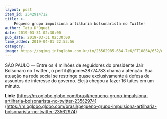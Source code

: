 ```yaml
---
layout: post
item_id: 2542914712
title: >-
    Pequeno grupo impulsiona artilharia bolsonarista no Twitter
author: Tatu D'Oquei
date: 2019-03-31 02:30:00
pub_date: 2019-03-31 02:30:00
time_added: 2019-04-01 22:53:56
category: 
image: https://ogimg.infoglobo.com.br/in/23562985-634-7e6/FT1086A/652/gomes.jpg
---
```


SÃO PAULO — Entre os 4 milhões de seguidores do presidente Jair Bolsonaro no Twitter , o perfil @gomes28774783 chama a atenção. Sua atuação na rede social se restringe quase exclusivamente à defesa de assuntos de interesse do governo. Ele já chegou a fazer 16 tuítes em um minuto.

**Link:** [https://m.oglobo.globo.com/brasil/pequeno-grupo-impulsiona-artilharia-bolsonarista-no-twitter-23562974](https://m.oglobo.globo.com/brasil/pequeno-grupo-impulsiona-artilharia-bolsonarista-no-twitter-23562974)

